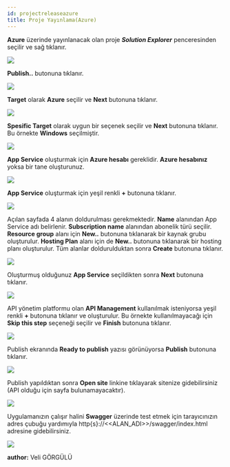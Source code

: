 ```yaml
---
id: projectreleaseazure
title: Proje Yayınlama(Azure)
---
```

**Azure** üzerinde yayınlanacak olan proje ***Solution Explorer*** penceresinden seçilir ve sağ tıklanır.

![](./../../../../media/image127.png)

**Publish..** butonuna tıklanır.

![](./../../../../media/image128.png)

**Target** olarak **Azure** seçilir ve **Next** butonuna tıklanır.

![](./../../../../media/image129.png)

**Spesific Target** olarak uygun bir seçenek seçilir ve **Next** butonuna tıklanır. Bu örnekte **Windows** seçilmiştir.

![](./../../../../media/image130.png)

**App Service** oluşturmak için **Azure hesabı** gereklidir. **Azure hesabınız** yoksa bir tane oluşturunuz.

![](./../../../../media/image131.png)

**App Service** oluşturmak için yeşil renkli **+** butonuna tıklanır.

![](./../../../../media/image132.png)

Açılan sayfada 4 alanın doldurulması gerekmektedir. **Name** alanından App Service adı belirlenir. **Subscription name** alanından abonelik türü seçilir. **Resource group** alanı için **New..** butonuna tıklanarak bir kaynak grubu oluşturulur. **Hosting Plan** alanı için de **New..** butonuna tıklanarak bir hosting planı oluşturulur. Tüm alanlar doldurulduktan sonra **Create** butonuna tıklanır.

![](./../../../../media/image133.png)

Oluşturmuş olduğunuz **App Service** seçildikten sonra **Next** butonuna tıklanır. 

![](./../../../../media/image134.png)

 API yönetim platformu olan **API Management** kullanılmak isteniyorsa yeşil renkli **+** butonuna tıklanır ve oluşturulur. Bu örnekte kullanılmayacağı için **Skip this step** seçeneği seçilir ve **Finish** butonuna tıklanır.

![](./../../../../media/image135.png)

Publish ekranında **Ready to publish** yazısı görünüyorsa **Publish** butonuna tıklanır. 

![](./../../../../media/image136.png)

Publish yapıldıktan sonra **Open site** linkine tıklayarak sitenize gidebilirsiniz (API olduğu için sayfa bulunamayacaktır).

![](./../../../../media/image137.png)

Uygulamanızın çalışır halini **Swagger** üzerinde test etmek için tarayıcınızın adres çubuğu yardımıyla http{s}://<<ALAN_ADI>>/swagger/index.html adresine gidebilirsiniz.

![](./../../../../media/image138.png)

**author:** Veli GÖRGÜLÜ